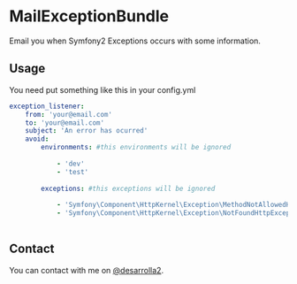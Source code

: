 # MailExceptionBundle

Email you when Symfony2 Exceptions occurs with some information.

## Usage

You need put something like this in your config.yml

```yml
exception_listener:
    from: 'your@email.com'
    to: 'your@email.com'
    subject: 'An error has ocurred'
    avoid:
        environments: #this environments will be ignored
        
            - 'dev'
            - 'test'
            
        exceptions: #this exceptions will be ignored
        
            - 'Symfony\Component\HttpKernel\Exception\MethodNotAllowedHttpException'
            - 'Symfony\Component\HttpKernel\Exception\NotFoundHttpException'
            
```

## Contact

You can contact with me on [@desarrolla2](https://twitter.com/desarrolla2).